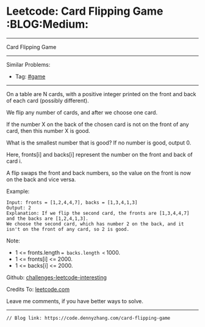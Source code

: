 # Leetcode: Card Flipping Game     :BLOG:Medium:


---

Card Flipping Game  

---

Similar Problems:  
-   Tag: [#game](https://code.dennyzhang.com/tag/game)

---

On a table are N cards, with a positive integer printed on the front and back of each card (possibly different).  

We flip any number of cards, and after we choose one card.  

If the number X on the back of the chosen card is not on the front of any card, then this number X is good.  

What is the smallest number that is good?  If no number is good, output 0.  

Here, fronts[i] and backs[i] represent the number on the front and back of card i.  

A flip swaps the front and back numbers, so the value on the front is now on the back and vice versa.  

Example:  

    Input: fronts = [1,2,4,4,7], backs = [1,3,4,1,3]
    Output: 2
    Explanation: If we flip the second card, the fronts are [1,3,4,4,7] and the backs are [1,2,4,1,3].
    We choose the second card, which has number 2 on the back, and it isn't on the front of any card, so 2 is good.

Note:  

-   1 <= fronts.length `= backs.length <` 1000.
-   1 <= fronts[i] <= 2000.
-   1 <= backs[i] <= 2000.

Github: [challenges-leetcode-interesting](https://github.com/DennyZhang/challenges-leetcode-interesting/tree/master/card-flipping-game)  

Credits To: [leetcode.com](https://leetcode.com/problems/card-flipping-game/description/)  

Leave me comments, if you have better ways to solve.  

---

    // Blog link: https://code.dennyzhang.com/card-flipping-game
